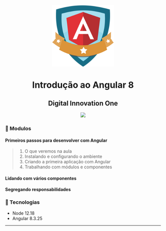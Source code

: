 <div align="center">
    <img src="angular.png" width="200">
    <h1>Introdução ao Angular 8</h1>
    <h2>Digital Innovation One</h2>
</div>

<div align="center">
    <img src="assets/site.gif">
</div>


### :memo: Modulos

#### Primeiros passos para desenvolver com Angular
> 1. O que veremos na aula
> 2. Instalando e configurando o ambiente
> 3. Criando a primeira aplicação com Angular
> 4. Trabalhando com módulos e componentes

#### Lidando com vários componentes
#### Segregando responsabilidades

### :memo: Tecnologias
<ul>
    <li>Node 12.18</li>
    <li>Angular 8.3.25</li>
</ul>


<hr>